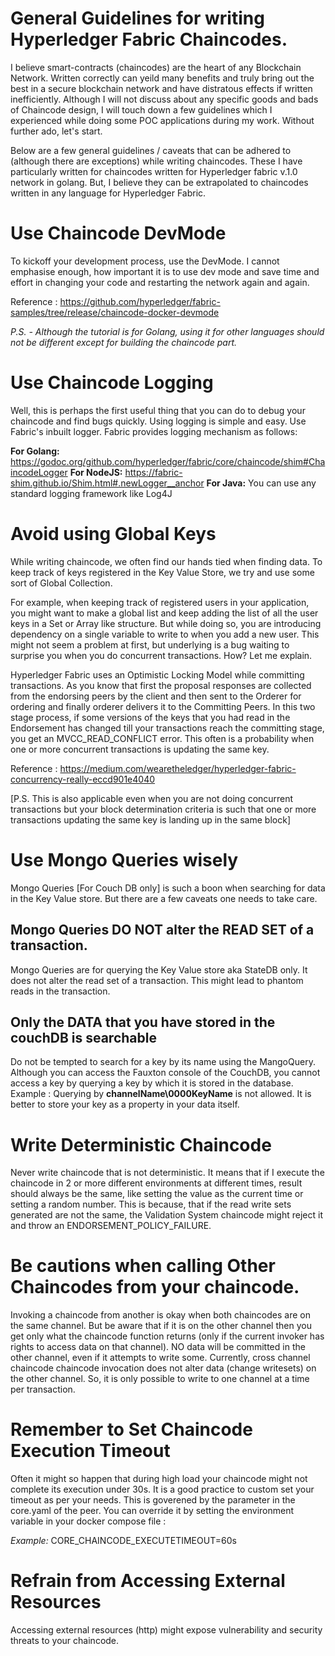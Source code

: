 # General Guidelines for writing Hyperledger Fabric Chaincodes.

I believe smart-contracts (chaincodes) are the heart of any Blockchain Network. Written correctly can yeild many benefits and truly bring out the best in a secure blockchain network and have distratous effects if written inefficiently. Although I will not discuss about any specific goods and bads of Chaincode design, I will touch down a few guidelines which I experienced while doing some POC applications during my work. Without further ado, let's start.

Below are a few general guidelines / caveats that can be adhered to (although there are exceptions) while writing chaincodes. These I have particularly written for chaincodes written for Hyperledger fabric v.1.0 network in golang.  But, I believe they can be extrapolated to chaincodes written in any language for Hyperledger Fabric. 

# Use Chaincode DevMode

To kickoff your development process, use the DevMode. I cannot emphasise enough, how important it is to use dev mode and save time and effort in changing your code and restarting the network again and again.

Reference : https://github.com/hyperledger/fabric-samples/tree/release/chaincode-docker-devmode

*P.S. - Although the tutorial is for Golang, using it for other languages should not be different except for building the chaincode part.* 

# Use Chaincode Logging
Well, this is perhaps the first useful thing that you can do to debug your chaincode and find bugs quickly. Using logging is simple and easy. Use Fabric's inbuilt logger. Fabric provides logging mechanism as follows:

**For Golang:**
https://godoc.org/github.com/hyperledger/fabric/core/chaincode/shim#ChaincodeLogger
**For NodeJS:**
https://fabric-shim.github.io/Shim.html#.newLogger__anchor
**For Java:**
You can use any standard logging framework like Log4J

# Avoid using Global Keys

While writing chaincode, we often find our hands tied when finding data. To keep track of keys registered in the Key Value Store, we try and use some sort of Global Collection.

For example, when keeping track of registered users in your application, you might want to make a global list and keep adding the list of all the user keys in a Set or Array like structure. But while doing so, you are introducing dependency on a single variable to write to when you add a new user.
This might not seem a problem at first, but underlying is a bug waiting to surprise you when you do concurrent transactions. How? Let me explain.

Hyperledger Fabric uses an Optimistic Locking Model while committing transactions. As you know that first the proposal responses are collected from the endorsing peers by the client and then sent to the Orderer for ordering and finally orderer delivers it to the Committing Peers. 
In this two stage process, if some versions of the keys that you had read in the Endorsement has changed till your transactions reach the  committing stage, you get an MVCC_READ_CONFLICT error. This often is a probability when one or more concurrent transactions is updating the same key.

Reference : https://medium.com/wearetheledger/hyperledger-fabric-concurrency-really-eccd901e4040

[P.S. This is also applicable even when you are not doing concurrent transactions but your block determination criteria is such that one or more transactions updating the same key is landing up in the same block]

# Use Mongo Queries wisely

Mongo Queries [For Couch DB only] is such a boon when searching for data in the Key Value store. But there are a few caveats one needs to take care.

## Mongo Queries DO NOT alter the READ SET of a transaction.

Mongo Queries are for querying the Key Value store aka StateDB only. It does not alter the read set of a transaction. This might lead to phantom reads in the transaction.

## Only the DATA that you have stored in the couchDB is searchable

Do not be tempted to search for a key by its name using the MangoQuery. Although you can access the Fauxton console of the CouchDB, you cannot access a key by querying a key by which it is stored in the database. Example : Querying by **channelName\0000KeyName** is not allowed. It is better to store your key as a property in your data itself.

# Write Deterministic Chaincode

Never write chaincode that is not deterministic. It means that if I execute the chaincode in 2 or more different environments at different times, result should always be the same, like setting the value as the current time or setting a random number.
This is because, that if the read write sets generated are not the same, the Validation System chaincode might reject it and throw an ENDORSEMENT_POLICY_FAILURE.

# Be cautions when calling Other Chaincodes from your chaincode.

Invoking a chaincode from another is okay when both chaincodes are on the same channel. But be aware that if it is on the other channel then you get only what the chaincode function returns (only if the current invoker has rights to access data on that channel). NO data will be committed in the other channel, even if it attempts to write some. Currently, cross channel chaincode chaincode invocation does not alter data (change writesets) on the other channel. So, it is only possible to write to one channel at a time per transaction.

# Remember to Set Chaincode Execution Timeout

Often it might so happen that during high load your chaincode might not complete its execution under 30s. It is a good practice to custom set your timeout as per your needs. This is goverened by the parameter in the core.yaml of the peer. You can override it by setting the environment variable in your docker compose file :

*Example:* CORE_CHAINCODE_EXECUTETIMEOUT=60s

#  Refrain from Accessing External Resources

Accessing external resources (http) might expose vulnerability and security threats to your chaincode.



